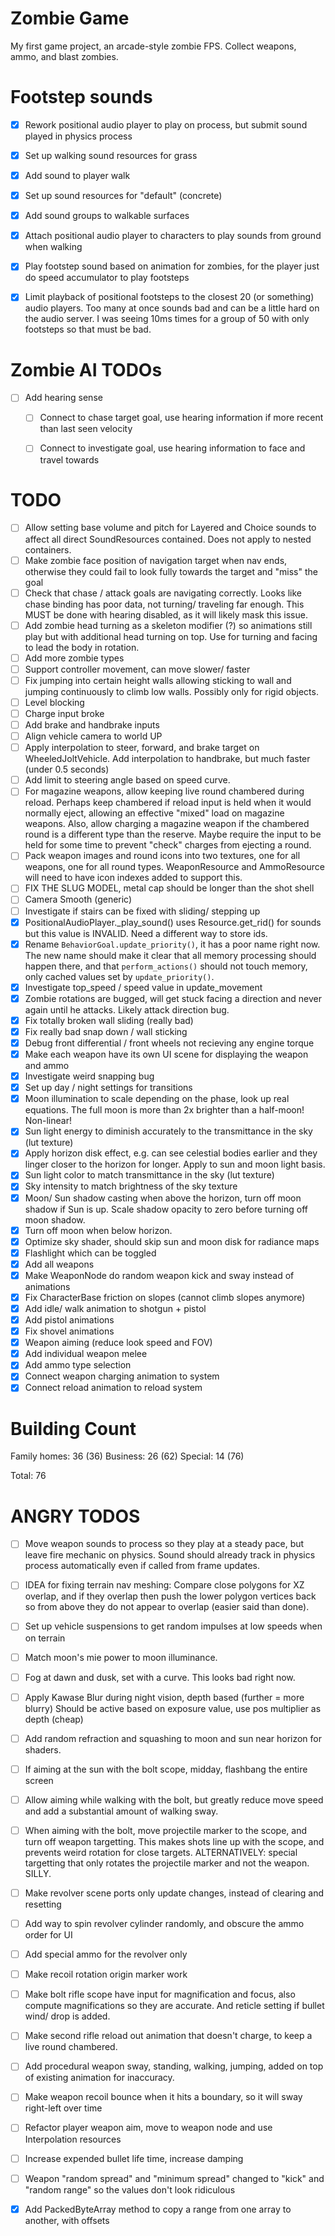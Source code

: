# Zombie Game

My first game project, an arcade-style zombie FPS. Collect weapons, ammo, and blast zombies.


# Footstep sounds

- [X] Rework positional audio player to play on process, but submit sound played
      in physics process
- [X] Set up walking sound resources for grass
- [X] Add sound to player walk
- [X] Set up sound resources for "default" (concrete)
- [X] Add sound groups to walkable surfaces
- [X] Attach positional audio player to characters to play sounds from ground
      when walking
- [X] Play footstep sound based on animation for zombies, for the player just do
      speed accumulator to play footsteps
- [X] Limit playback of positional footsteps to the closest 20 (or something)
      audio players. Too many at once sounds bad and can be a little hard on the
      audio server. I was seeing 10ms times for a group of 50 with only footsteps
      so that must be bad.


# Zombie AI TODOs

- [ ] Add hearing sense
    - [ ] Connect to chase target goal, use hearing information if more recent
          than last seen velocity
    - [ ] Connect to investigate goal, use hearing information to face and
          travel towards


# TODO

- [ ] Allow setting base volume and pitch for Layered and Choice sounds to affect
      all direct SoundResources contained. Does not apply to nested containers.
- [ ] Make zombie face position of navigation target when nav ends, otherwise
      they could fail to look fully towards the target and "miss" the goal
- [ ] Check that chase / attack goals are navigating correctly. Looks like chase
      binding has poor data, not turning/ traveling far enough. This MUST be done
      with hearing disabled, as it will likely mask this issue.
- [ ] Add zombie head turning as a skeleton modifier (?) so animations still
      play but with additional head turning on top. Use for turning and facing
      to lead the body in rotation.
- [ ] Add more zombie types
- [ ] Support controller movement, can move slower/ faster
- [ ] Fix jumping into certain height walls allowing sticking to wall and
      jumping continuously to climb low walls. Possibly only for rigid objects.
- [ ] Level blocking
- [ ] Charge input broke
- [ ] Add brake and handbrake inputs
- [ ] Align vehicle camera to world UP
- [ ] Apply interpolation to steer, forward, and brake target on WheeledJoltVehicle.
      Add interpolation to handbrake, but much faster (under 0.5 seconds)
- [ ] Add limit to steering angle based on speed curve.
- [ ] For magazine weapons, allow keeping live round chambered during reload.
      Perhaps keep chambered if reload input is held when it would normally
      eject, allowing an effective "mixed" load on magazine weapons. Also, allow
      charging a magazine weapon if the chambered round is a different type than
      the reserve. Maybe require the input to be held for some time to prevent
      "check" charges from ejecting a round.
- [ ] Pack weapon images and round icons into two textures, one for all weapons,
      one for all round types. WeaponResource and AmmoResource will need to have
      icon indexes added to support this.
- [ ] FIX THE SLUG MODEL, metal cap should be longer than the shot shell
- [ ] Camera Smooth (generic)
- [ ] Investigate if stairs can be fixed with sliding/ stepping up
- [X] PositionalAudioPlayer._play_sound() uses Resource.get_rid() for sounds but
      this value is INVALID. Need a different way to store ids.
- [X] Rename `BehaviorGoal.update_priority()`, it has a poor name right now.
      The new name should make it clear that all memory processing should
      happen there, and that `perform_actions()` should not touch memory, only
      cached values set by `update_priority()`.
- [X] Investigate top_speed / speed value in update_movement
- [X] Zombie rotations are bugged, will get stuck facing a direction and never
      again until he attacks. Likely attack direction bug.
- [X] Fix totally broken wall sliding (really bad)
- [X] Fix really bad snap down / wall sticking
- [X] Debug front differential / front wheels not recieving any engine torque
- [X] Make each weapon have its own UI scene for displaying the weapon and ammo
- [X] Investigate weird snapping bug
- [X] Set up day / night settings for transitions
- [X] Moon illumination to scale depending on the phase, look up real equations.
      The full moon is more than 2x brighter than a half-moon! Non-linear!
- [X] Sun light energy to diminish accurately to the transmittance in the sky (lut texture)
- [X] Apply horizon disk effect, e.g. can see celestial bodies earlier and they
      linger closer to the horizon for longer. Apply to sun and moon light basis.
- [X] Sun light color to match transmittance in the sky (lut texture)
- [X] Sky intensity to match brightness of the sky texture
- [X] Moon/ Sun shadow casting when above the horizon, turn off moon shadow if
      Sun is up. Scale shadow opacity to zero before turning off moon shadow.
- [X] Turn off moon when below horizon.
- [X] Optimize sky shader, should skip sun and moon disk for radiance maps
- [X] Flashlight which can be toggled
- [X] Add all weapons
- [X] Make WeaponNode do random weapon kick and sway instead of animations
- [X] Fix CharacterBase friction on slopes (cannot climb slopes anymore)
- [X] Add idle/ walk animation to shotgun + pistol
- [X] Add pistol animations
- [X] Fix shovel animations
- [X] Weapon aiming (reduce look speed and FOV)
- [X] Add individual weapon melee
- [X] Add ammo type selection
- [X] Connect weapon charging animation to system
- [X] Connect reload animation to reload system

# Building Count

Family homes: 36  (36)
Business:     26  (62)
Special:      14  (76)

Total:        76


# ANGRY TODOS

- [ ] Move weapon sounds to process so they play at a steady pace, but leave fire
      mechanic on physics. Sound should already track in physics process
      automatically even if called from frame updates.
- [ ] IDEA for fixing terrain nav meshing: Compare close polygons for XZ overlap,
      and if they overlap then push the lower polygon vertices back so from above
      they do not appear to overlap (easier said than done).
- [ ] Set up vehicle suspensions to get random impulses at low speeds when on
      terrain
- [ ] Match moon's mie power to moon illuminance.
- [ ] Fog at dawn and dusk, set with a curve. This looks bad right now.
- [ ] Apply Kawase Blur during night vision, depth based (further = more blurry)
      Should be active based on exposure value, use pos multiplier as depth (cheap)
- [ ] Add random refraction and squashing to moon and sun near horizon for shaders.
- [ ] If aiming at the sun with the bolt scope, midday, flashbang the entire screen
- [ ] Allow aiming while walking with the bolt, but greatly reduce move speed and
      add a substantial amount of walking sway.
- [ ] When aiming with the bolt, move projectile marker to the scope, and turn off
      weapon targetting. This makes shots line up with the scope, and prevents weird
      rotation for close targets.
      ALTERNATIVELY: special targetting that only rotates the projectile marker
      and not the weapon. SILLY.
- [ ] Make revolver scene ports only update changes, instead of clearing and resetting
- [ ] Add way to spin revolver cylinder randomly, and obscure the ammo order for UI
- [ ] Add special ammo for the revolver only
- [ ] Make recoil rotation origin marker work
- [ ] Make bolt rifle scope have input for magnification and focus, also compute
      magnifications so they are accurate. And reticle setting if bullet wind/ drop is added.
- [ ] Make second rifle reload out animation that doesn't charge, to keep a live
      round chambered.
- [ ] Add procedural weapon sway, standing, walking, jumping, added on top of
      existing animation for inaccuracy.
- [ ] Make weapon recoil bounce when it hits a boundary, so it will sway right-left over time
- [ ] Refactor player weapon aim, move to weapon node and use Interpolation resources
- [ ] Increase expended bullet life time, increase damping
- [ ] Weapon "random spread" and "minimum spread" changed to "kick" and "random range"
      so the values don't look ridiculous

- [X] Add PackedByteArray method to copy a range from one array to another, with offsets
